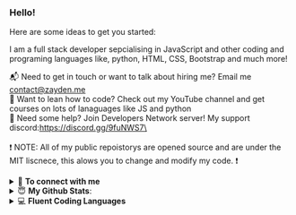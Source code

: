 ### Hello!

Here are some ideas to get you started:

I am a full stack developer sepcialising in JavaScript and other coding and programing languages like, python, HTML, CSS, Bootstrap and much more! 

📬 Need to get in touch or want to talk about hiring me? Email me contact@zayden.me\
🏫 Want to lean how to code? Check out my YouTube channel and get courses on lots of lanaguages like JS and python\
🚧 Need some help? Join Developers Network server! My support discord:https://discord.gg/9fuNWS7\
<br> <br>
❗ NOTE: All of my public repoistorys are opened source and are under the MIT liscnece, this alows you to change and modify my code. ❗

<details>
<summary>🤝 <b>To connect with me</b></summary>

<p align = "center">

  [<img src ="https://img.shields.io/badge/discord-%237289DA.svg?&style=for-the-badge&logo=discord&logoColor=white2">](https://discord.gg/9fuNWS7)
  [<img src="https://img.shields.io/badge/twitter-%231DA1F2.svg?&style=for-the-badge&logo=twitter&logoColor=white" />](https://twitter.com/ZaydenHimself) 
  [<img src = "https://img.shields.io/badge/instagram-%23E4405F.svg?&style=for-the-badge&logo=instagram&logoColor=white">](https://www.instagram.com/ZaydenHimself/)
 [<img src = "https://img.shields.io/badge/youtube-%23FF0000.svg?&style=for-the-badge&logo=youtube&logoColor=white">](https://youtube.com/ZaydenTheDeveloper)
</p>

</details>

<details>
 <summary> 😇 <b>My Github Stats</b>: </summary>

</details>

<details>
<summary>💻 <b>Fluent Coding Languages</b></summary>

<p align = "center">

[<img src ="https://img.shields.io/badge/javascript-%23F7DF1E.svg?&style=flat-square&logo=javascript&logoColor=black&labelColor=black">]
[<img src ="https://img.shields.io/badge/node.js%20-%2343853D.svg?&style=for-the-badge&logo=node.js&logoColor=white">]
[<img src ="https://img.shields.io/badge/html5%20-%23E34F26.svg?&style=for-the-badge&logo=html5&logoColor=white">]
[<img src = "https://img.shields.io/badge/css3%20-%231572B6.svg?&style=for-the-badge&logo=css3&logoColor=whit">]
[<img src = "https://img.shields.io/badge/python%20-%2314354C.svg?&style=for-the-badge&logo=python&logoColor=white">]
[<img src = "https://img.shields.io/badge/vuejs%20-%2335495e.svg?&style=for-the-badge&logo=vue.js&logoColor=%234FC08D">]
[<img src = "https://img.shields.io/badge/MongoDB-%234ea94b.svg?&style=for-the-badge&logo=mongodb&logoColor=white">]

</p>

</details>




